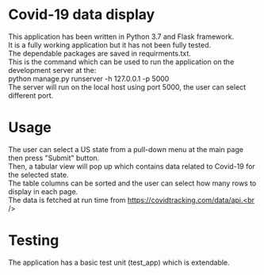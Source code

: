 # Covid-19 data display <br />
This application has been written in Python 3.7 and Flask framework. <br />
It is a fully working application but it has not been fully tested.<br />
The dependable packages are saved in requirments.txt. <br />
This is the command which can be used to run the application on the development server at the: <br />
    python manage.py  runserver -h 127.0.0.1 -p 5000<br />
The server will run on the local host using port 5000, the user can select different port.<br />
# Usage<br />
The user can select a US state from a pull-down menu at the main page then press "Submit" button.<br />
Then, a tabular view will pop up which contains data related to Covid-19 for the selected state.<br />
The table columns can be sorted and the user can select how many rows to display in each page.<br />
The data is fetched at run time from https://covidtracking.com/data/api.<br />
# Testing<br />
The application has a basic test unit (test_app) which is extendable.<br />
